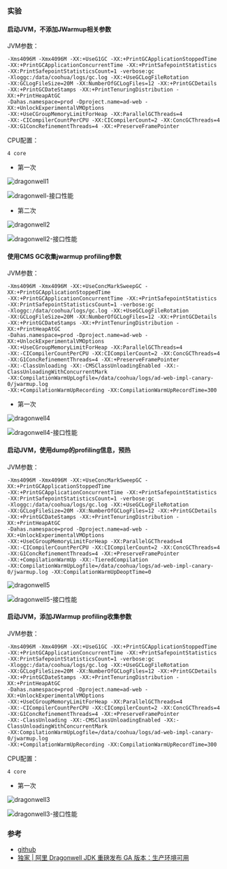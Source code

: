 

### 实验

#### 启动JVM，不添加JWarmup相关参数

JVM参数：

```text
-Xms4096M -Xmx4096M -XX:+UseG1GC -XX:+PrintGCApplicationStoppedTime
-XX:+PrintGCApplicationConcurrentTime -XX:+PrintSafepointStatistics
-XX:PrintSafepointStatisticsCount=1 -verbose:gc
-Xloggc:/data/coohua/logs/gc.log -XX:+UseGCLogFileRotation
-XX:GCLogFileSize=20M -XX:NumberOfGCLogFiles=12 -XX:+PrintGCDetails
-XX:+PrintGCDateStamps -XX:+PrintTenuringDistribution -XX:+PrintHeapAtGC
-Dahas.namespace=prod -Dproject.name=ad-web -XX:+UnlockExperimentalVMOptions
-XX:+UseCGroupMemoryLimitForHeap -XX:ParallelGCThreads=4
-XX:-CICompilerCountPerCPU -XX:CICompilerCount=2 -XX:ConcGCThreads=4
-XX:G1ConcRefinementThreads=4 -XX:+PreserveFramePointer
```

CPU配置：

```text
4 core
```

* 第一次

![dragonwell1](http://image.feathers.top/image/dragonwell1.png)

![dragonwell-接口性能](http://image.feathers.top/image/dragonwell-接口性能.png)

* 第二次

![dragonwell2](http://image.feathers.top/image/dragonwell2.png)

![dragonwell2-接口性能](http://image.feathers.top/image/dragonwell2-接口性能.png)


#### 使用CMS GC收集jwarmup profiling参数

JVM参数：

```text
-Xms4096M -Xmx4096M -XX:+UseConcMarkSweepGC -XX:+PrintGCApplicationStoppedTime
-XX:+PrintGCApplicationConcurrentTime -XX:+PrintSafepointStatistics
-XX:PrintSafepointStatisticsCount=1 -verbose:gc
-Xloggc:/data/coohua/logs/gc.log -XX:+UseGCLogFileRotation
-XX:GCLogFileSize=20M -XX:NumberOfGCLogFiles=12 -XX:+PrintGCDetails
-XX:+PrintGCDateStamps -XX:+PrintTenuringDistribution -XX:+PrintHeapAtGC
-Dahas.namespace=prod -Dproject.name=ad-web -XX:+UnlockExperimentalVMOptions
-XX:+UseCGroupMemoryLimitForHeap -XX:ParallelGCThreads=4
-XX:-CICompilerCountPerCPU -XX:CICompilerCount=2 -XX:ConcGCThreads=4
-XX:G1ConcRefinementThreads=4 -XX:+PreserveFramePointer
-XX:-ClassUnloading -XX:-CMSClassUnloadingEnabled -XX:-ClassUnloadingWithConcurrentMark
-XX:CompilationWarmUpLogfile=/data/coohua/logs/ad-web-impl-canary-0/jwarmup.log 
-XX:+CompilationWarmUpRecording -XX:CompilationWarmUpRecordTime=300
```

* 第一次

![dragonwell4](http://image.feathers.top/image/dragonwell4.png)

![dragonwell4-接口性能](http://image.feathers.top/image/dragonwell4-接口性能.png)


#### 启动JVM，使用dump的profiling信息，预热

JVM参数：

```text
-Xms4096M -Xmx4096M -XX:+UseConcMarkSweepGC -XX:+PrintGCApplicationStoppedTime
-XX:+PrintGCApplicationConcurrentTime -XX:+PrintSafepointStatistics
-XX:PrintSafepointStatisticsCount=1 -verbose:gc
-Xloggc:/data/coohua/logs/gc.log -XX:+UseGCLogFileRotation
-XX:GCLogFileSize=20M -XX:NumberOfGCLogFiles=12 -XX:+PrintGCDetails
-XX:+PrintGCDateStamps -XX:+PrintTenuringDistribution -XX:+PrintHeapAtGC
-Dahas.namespace=prod -Dproject.name=ad-web -XX:+UnlockExperimentalVMOptions
-XX:+UseCGroupMemoryLimitForHeap -XX:ParallelGCThreads=4
-XX:-CICompilerCountPerCPU -XX:CICompilerCount=2 -XX:ConcGCThreads=4
-XX:G1ConcRefinementThreads=4 -XX:+PreserveFramePointer
-XX:+CompilationWarmUp -XX:-TieredCompilation 
-XX:CompilationWarmUpLogfile=/data/coohua/logs/ad-web-impl-canary-0/jwarmup.log -XX:CompilationWarmUpDeoptTime=0
```

![dragonwell5](http://image.feathers.top/image/dragonwell5.png)

![dragonwell5-接口性能](http://image.feathers.top/image/dragonwell5-接口性能.png)


#### 启动JVM，添加JWarmup profiling收集参数

JVM参数：

```text
-Xms4096M -Xmx4096M -XX:+UseG1GC -XX:+PrintGCApplicationStoppedTime
-XX:+PrintGCApplicationConcurrentTime -XX:+PrintSafepointStatistics
-XX:PrintSafepointStatisticsCount=1 -verbose:gc
-Xloggc:/data/coohua/logs/gc.log -XX:+UseGCLogFileRotation
-XX:GCLogFileSize=20M -XX:NumberOfGCLogFiles=12 -XX:+PrintGCDetails
-XX:+PrintGCDateStamps -XX:+PrintTenuringDistribution -XX:+PrintHeapAtGC
-Dahas.namespace=prod -Dproject.name=ad-web -XX:+UnlockExperimentalVMOptions
-XX:+UseCGroupMemoryLimitForHeap -XX:ParallelGCThreads=4
-XX:-CICompilerCountPerCPU -XX:CICompilerCount=2 -XX:ConcGCThreads=4
-XX:G1ConcRefinementThreads=4 -XX:+PreserveFramePointer
-XX:-ClassUnloading -XX:-CMSClassUnloadingEnabled -XX:-ClassUnloadingWithConcurrentMark
-XX:CompilationWarmUpLogfile=/data/coohua/logs/ad-web-impl-canary-0/jwarmup.log 
-XX:+CompilationWarmUpRecording -XX:CompilationWarmUpRecordTime=300
```

CPU配置：

```text
4 core
```

* 第一次

![dragonwell3](http://image.feathers.top/image/dragonwell3.png)

![dragonwell3-接口性能](http://image.feathers.top/image/dragonwell3-接口性能.png)




### 参考

* [github](https://github.com/alibaba/dragonwell8)
* [独家 | 阿里 Dragonwell JDK 重磅发布 GA 版本：生产环境可用](https://www.infoq.cn/article/McfDp6lggF0fk_7xvsiQ)